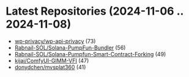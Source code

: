# Latest Repositories (2024-11-06 .. 2024-11-08)

- [wp-privacy/wp-api-privacy](https://github.com/wp-privacy/wp-api-privacy) (73)
- [Rabnail-SOL/Solana-PumpFun-Bundler](https://github.com/Rabnail-SOL/Solana-PumpFun-Bundler) (56)
- [Rabnail-SOL/Solana-Pumpfun-Smart-Contract-Forking](https://github.com/Rabnail-SOL/Solana-Pumpfun-Smart-Contract-Forking) (49)
- [kijai/ComfyUI-GIMM-VFI](https://github.com/kijai/ComfyUI-GIMM-VFI) (47)
- [donydchen/mvsplat360](https://github.com/donydchen/mvsplat360) (41)
